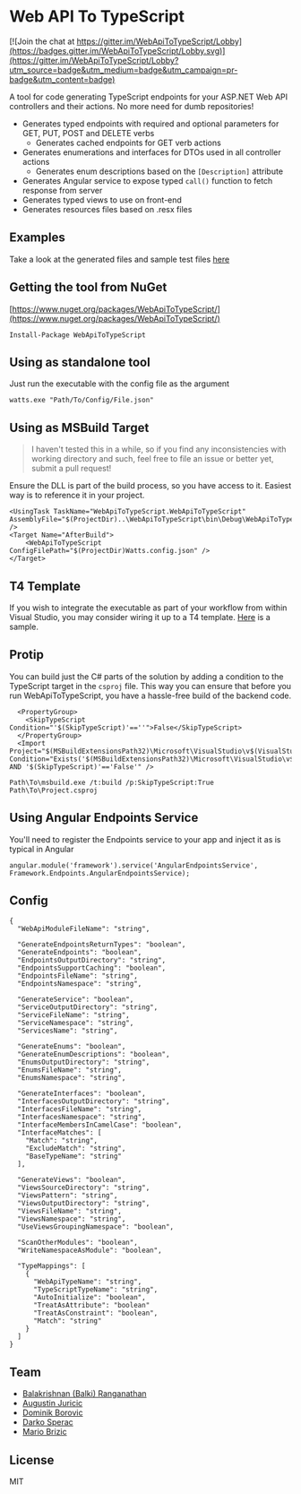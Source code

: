 # Web API To TypeScript

[![Join the chat at https://gitter.im/WebApiToTypeScript/Lobby](https://badges.gitter.im/WebApiToTypeScript/Lobby.svg)](https://gitter.im/WebApiToTypeScript/Lobby?utm_source=badge&utm_medium=badge&utm_campaign=pr-badge&utm_content=badge)

A tool for code generating TypeScript endpoints for your ASP.NET Web API controllers and their actions. No more need for dumb repositories!
* Generates typed endpoints with required and optional parameters for GET, PUT, POST and DELETE verbs
  * Generates cached endpoints for GET verb actions
* Generates enumerations and interfaces for DTOs used in all controller actions
  * Generates enum descriptions based on the `[Description]` attribute
* Generates Angular service to expose typed `call()` function to fetch response from server
* Generates typed views to use on front-end
* Generates resources files based on .resx files

## Examples
Take a look at the generated files and sample test files [here](https://github.com/greymind/WebApiToTypeScript/tree/master/src/WebApiTestApplication/Scripts)

## Getting the tool from NuGet
[https://www.nuget.org/packages/WebApiToTypeScript/](https://www.nuget.org/packages/WebApiToTypeScript/)
```
Install-Package WebApiToTypeScript
```

## Using as standalone tool
Just run the executable with the config file as the argument
```
watts.exe "Path/To/Config/File.json"
```

## Using as MSBuild Target
> I haven't tested this in a while, so if you find any inconsistencies with working directory and such, feel free to file an issue or better yet, submit a pull request!

Ensure the DLL is part of the build process, so you have access to it. Easiest way is to reference it in your project.
```
<UsingTask TaskName="WebApiToTypeScript.WebApiToTypeScript" AssemblyFile="$(ProjectDir)..\WebApiToTypeScript\bin\Debug\WebApiToTypeScript.dll" />
<Target Name="AfterBuild">
    <WebApiToTypeScript ConfigFilePath="$(ProjectDir)Watts.config.json" />
</Target>
```

## T4 Template
If you wish to integrate the executable as part of your workflow from within Visual Studio, you may consider wiring it up to a T4 template. [Here](https://github.com/greymind/WebApiToTypeScript/tree/master/src/WebApiTestApplication/Scripts/Watts.tt) is a sample.

## Protip
You can build just the C# parts of the solution by adding a condition to the TypeScript target in the `csproj` file. This way you can ensure that before you run WebApiToTypeScript, you have a hassle-free build of the backend code.
```
  <PropertyGroup>
    <SkipTypeScript Condition="'$(SkipTypeScript)'==''">False</SkipTypeScript>
  </PropertyGroup>
  <Import Project="$(MSBuildExtensionsPath32)\Microsoft\VisualStudio\v$(VisualStudioVersion)\TypeScript\Microsoft.TypeScript.targets" Condition="Exists('$(MSBuildExtensionsPath32)\Microsoft\VisualStudio\v$(VisualStudioVersion)\TypeScript\Microsoft.TypeScript.targets') AND '$(SkipTypeScript)'=='False'" />
```
```
Path\To\msbuild.exe /t:build /p:SkipTypeScript:True Path\To\Project.csproj
```

## Using Angular Endpoints Service
You'll need to register the Endpoints service to your app and inject it as is typical in Angular
```
angular.module('framework').service('AngularEndpointsService', Framework.Endpoints.AngularEndpointsService);
```

## Config
```
{
  "WebApiModuleFileName": "string",
  
  "GenerateEndpointsReturnTypes": "boolean",
  "GenerateEndpoints": "boolean",  
  "EndpointsOutputDirectory": "string",
  "EndpointsSupportCaching": "boolean",
  "EndpointsFileName": "string",
  "EndpointsNamespace": "string",

  "GenerateService": "boolean",
  "ServiceOutputDirectory": "string",
  "ServiceFileName": "string",
  "ServiceNamespace": "string",
  "ServicesName": "string",

  "GenerateEnums": "boolean",
  "GenerateEnumDescriptions": "boolean",
  "EnumsOutputDirectory": "string",
  "EnumsFileName": "string",
  "EnumsNamespace": "string",

  "GenerateInterfaces": "boolean",
  "InterfacesOutputDirectory": "string",
  "InterfacesFileName": "string",
  "InterfacesNamespace": "string",
  "InterfaceMembersInCamelCase": "boolean",
  "InterfaceMatches": [
    "Match": "string",
    "ExcludeMatch": "string",
    "BaseTypeName": "string"
  ],

  "GenerateViews": "boolean",
  "ViewsSourceDirectory": "string",
  "ViewsPattern": "string",
  "ViewsOutputDirectory": "string",
  "ViewsFileName": "string",
  "ViewsNamespace": "string",
  "UseViewsGroupingNamespace": "boolean",

  "ScanOtherModules": "boolean",
  "WriteNamespaceAsModule": "boolean",

  "TypeMappings": [
    {
      "WebApiTypeName": "string",
      "TypeScriptTypeName": "string",
      "AutoInitialize": "boolean",
      "TreatAsAttribute": "boolean"
      "TreatAsConstraint": "boolean",
      "Match": "string"
    }
  ]
}
```

## Team
* [Balakrishnan (Balki) Ranganathan](https://github.com/greymind)
* [Augustin Juricic](https://github.com/omittones)
* [Dominik Borovic](https://github.com/dborovic)
* [Darko Sperac](https://github.com/dsperac)
* [Mario Brizic](https://github.com/mbrizic)

## License
MIT